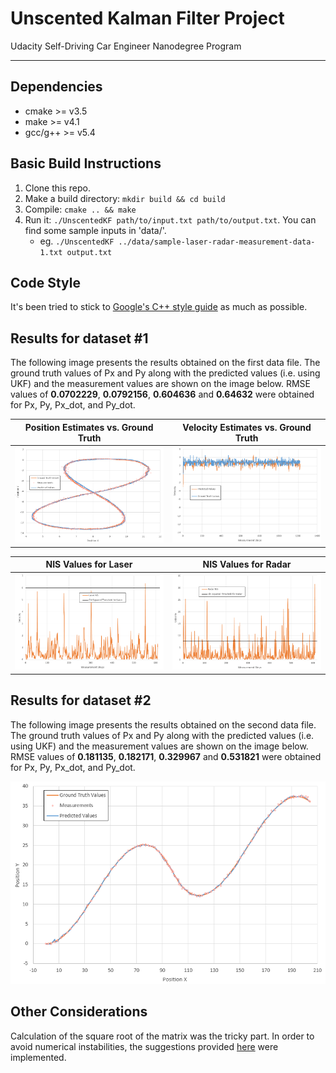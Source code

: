 # Unscented Kalman Filter Project 
Udacity Self-Driving Car Engineer Nanodegree Program

---

## Dependencies

* cmake >= v3.5
* make >= v4.1
* gcc/g++ >= v5.4

## Basic Build Instructions

1. Clone this repo.
2. Make a build directory: `mkdir build && cd build`
3. Compile: `cmake .. && make`
4. Run it: `./UnscentedKF path/to/input.txt path/to/output.txt`. You can find
   some sample inputs in 'data/'.
    - eg. `./UnscentedKF ../data/sample-laser-radar-measurement-data-1.txt output.txt`

## Code Style

It's been tried to stick to [Google's C++ style guide](https://google.github.io/styleguide/cppguide.html) as much as possible.

## Results for dataset #1

The following image presents the results obtained on the first data file. The ground truth values of Px and Py along with the predicted values (i.e. using UKF) and the measurement values are shown on the image below. RMSE values of **0.0702229**, **0.0792156**, **0.604636** and **0.64632** were obtained for Px, Py, Px_dot, and Py_dot.

| Position Estimates vs. Ground Truth | Velocity Estimates vs. Ground Truth | 
|:-----------------------------------:|:-----------------------------------:|  
| <img src="./results/results1.PNG" alt="Visualization of the resutls for dataset #1"> | <img src="./results/results1-v.PNG" alt="Visualization of the resutls for dataset #1"> |

| NIS Values for Laser | NIS Values for Radar | 
|:--------------------:|:--------------------:|  
| <img src="./results/results1-v-NISL.PNG" alt="Visualization of the resutls for dataset #1"> | <img src="./results/results1-v-NISR.PNG" alt="Visualization of the resutls for dataset #1"> |




## Results for dataset #2

The following image presents the results obtained on the second data file. The ground truth values of Px and Py along with the predicted values (i.e. using UKF) and the measurement values are shown on the image below. RMSE values of **0.181135**, **0.182171**, **0.329967** and **0.531821** were obtained for Px, Py, Px_dot, and Py_dot.

<img src="./results/results2.PNG" alt="Visualization of the resutls for dataset #2">

## Other Considerations

Calculation of the square root of the matrix was the tricky part. In order to avoid numerical instabilities, the suggestions provided [here](https://discussions.udacity.com/t/numerical-instability-of-the-implementation/230449) were implemented.
